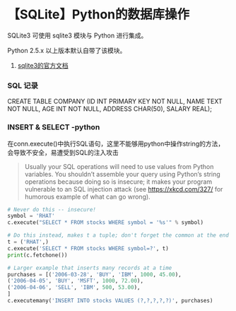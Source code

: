# 【SQLite】Python的数据库操作

SQLite3 可使用 sqlite3 模块与 Python 进行集成。

Python 2.5.x 以上版本默认自带了该模块。

1. [sqlite3的官方文档](https://docs.python.org/3.5/library/sqlite3.html?highlight=sqlite)


### SQL 记录

CREATE TABLE COMPANY (ID INT PRIMARY KEY NOT NULL, NAME TEXT NOT NULL, AGE INT NOT NULL, ADDRESS CHAR(50), SALARY REAL);



### INSERT & SELECT -python
在conn.execute()中执行SQL语句，这里不能够用python中操作string的方法，会导致不安全，易遭受到SQL的注入攻击
> Usually your SQL operations will need to use values from Python variables. You shouldn’t assemble your query using Python’s string operations because doing so is insecure; 
> it makes your program vulnerable to an SQL injection attack (see https://xkcd.com/327/ for humorous example of what can go wrong).

```python
# Never do this -- insecure!
symbol = 'RHAT'
c.execute("SELECT * FROM stocks WHERE symbol = '%s'" % symbol)

# Do this instead, makes t a tuple; don't forget the common at the end
t = ('RHAT',)
c.execute('SELECT * FROM stocks WHERE symbol=?', t)
print(c.fetchone())

# Larger example that inserts many records at a time
purchases = [('2006-03-28', 'BUY', 'IBM', 1000, 45.00),
('2006-04-05', 'BUY', 'MSFT', 1000, 72.00),
('2006-04-06', 'SELL', 'IBM', 500, 53.00),
]
c.executemany('INSERT INTO stocks VALUES (?,?,?,?,?)', purchases)
```                                    
